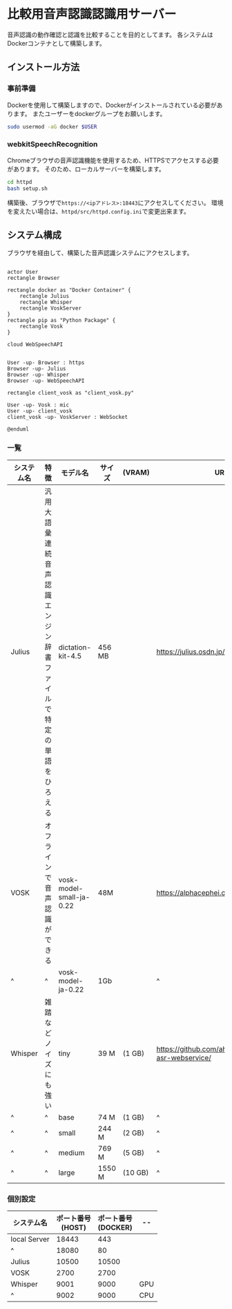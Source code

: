 # 比較用音声認識認識用サーバー

音声認識の動作確認と認識を比較することを目的としてます。
各システムはDockerコンテナとして構築します。

## インストール方法

### 事前準備

Dockerを使用して構築しますので、Dockerがインストールされている必要があります。
またユーザーをdockerグループをお願いします。

```bash
sudo usermod -aG docker $USER
```

### webkitSpeechRecognition

Chromeブラウザの音声認識機能を使用するため、HTTPSでアクセスする必要があります。
そのため、ローカルサーバーを構築します。

```bash
cd httpd
bash setup.sh
```

構築後、ブラウザで`https://<ipアドレス>:18443`にアクセスしてください。
環境を変えたい場合は、```httpd/src/httpd.config.ini```で変更出来ます。


## システム構成

ブラウザを経由して、構築した音声認識システムにアクセスします。

```plantuml@startuml システム構成

actor User
rectangle Browser

rectangle docker as "Docker Container" {
    rectangle Julius
    rectangle Whisper
    rectangle VoskServer
}
rectangle pip as "Python Package" {
    rectangle Vosk
}

cloud WebSpeechAPI


User -up- Browser : https
Browser -up- Julius
Browser -up- Whisper
Browser -up- WebSpeechAPI

rectangle client_vosk as "client_vosk.py"

User -up- Vosk : mic
User -up- client_vosk
client_vosk -up- VoskServer : WebSocket

@enduml

```

### 一覧

| システム名 | 特徴                                                                 | モデル名                 | サイズ | (VRAM)  | URL                                                  |
| ---------- | -------------------------------------------------------------------- | ------------------------ | ------ | ------- | ---------------------------------------------------- |
| Julius     | 汎用大語彙連続音声認識エンジン<br>辞書ファイルで特定の単語をひろえる | dictation-kit-4.5        | 456 MB |         | https://julius.osdn.jp/                              |
| VOSK       | オフラインで音声認識ができる                                         | vosk-model-small-ja-0.22 | 48M    |         | https://alphacephei.com/vosk/                        |
| ^          | ^                                                                    | vosk-model-ja-0.22       | 1Gb    |         | ^                                                    |
| Whisper    | 雑踏などノイズにも強い                                               | tiny                     | 39 M   | (1 GB)  | https://github.com/ahmetoner/whisper-asr-webservice/ |
| ^          | ^                                                                    | base                     | 74 M   | (1 GB)  | ^                                                    |
| ^          | ^                                                                    | small                    | 244 M  | (2 GB)  | ^                                                    |
| ^          | ^                                                                    | medium                   | 769 M  | (5 GB)  | ^                                                    |
| ^          | ^                                                                    | large                    | 1550 M | (10 GB) | ^                                                    |

### 個別設定

| システム名   | ポート番号<br />(HOST) | ポート番号<br />(DOCKER) | --  |
| ------------ | ---------------------- | ------------------------ | --- |
| local Server | 18443                  | 443                      |     |
| ^            | 18080                  | 80                       |     |
| Julius       | 10500                  | 10500                    |     |
| VOSK         | 2700                   | 2700                     |     |
| Whisper      | 9001                   | 9000                     | GPU |
| ^            | 9002                   | 9000                     | CPU |
